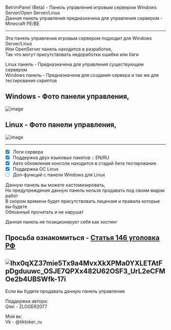 BetrimPanel (Beta) - Панель управления игровым сервером Windows Server/Open Server/Linux                            
Данная панель управления предназначена для управления сервером - Minecraft PE/BE   

-------------

Эта панель управления игровым сервером подходит для Windows Server/Linux                                                             
Или OpenServer панель находится в разработке,                                                                                                                    
Так что могут присутствовать недоработки ошибки или баги

Linux панель - Предназначена для управления существующем сервером                                                                                                        
Windows панель - Предназначена для создания сервера и так же для тестирования скриптов

Windows - Фото панели управления,
-------------

![image](https://user-images.githubusercontent.com/79506370/195553172-82b34d78-0494-4ba9-ade0-e6272c7291b1.png)

Linux - Фото панели управления,
-------------

![image](https://user-images.githubusercontent.com/79506370/195553105-3724fe25-fbeb-47a2-9ea1-3141912066a8.png)

-------------

- [x] Логи сервера
- [x] Поддержка двух языковых пакетов :: EN/RU
- [x] Авто обновления консоли находится в стадий бета тестирование
- [x] Поддержка ОС Linux
- [ ] Доп-функций с панели Windows для Linux
                                        
Данную панель вы можете кастомизировать,                                                                               
Но предупреждения данную панель нельзя продавать под своим видом работ                                               
В скором времени будет присутствовать лицензия и правила которые вы будете                                                   
Обязанный прочитать и не нарушат        

Данная панель не позиционирует себя как хостинг                                           

Просьба ознакомиться - [Статья 146 уголовка РФ](https://github.com/haker20SZs/Server-control-panel/files/9770118/146.pdf)
-------------
![lhx0qXZ37mie5Tx9a4MvxXkXPMa0YXLETAtFpDgduuwc_OSJE7QPXx482U62OSF3_UrL2eCFMOe2b4UBSWfk-17i](https://user-images.githubusercontent.com/79506370/195536448-ee17a3b7-d26c-4df9-9999-93572e482eba.jpg)
-------------
Если вы будете продавать данную панель управления

Поддержка автора:                                                                                   
 Qiwi - ZLOGER2077                                                                                                                                   

Мой вк:                                                                                                     
 Vk - @tiktoker_ru
